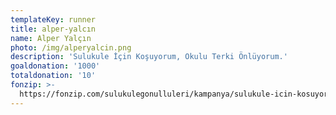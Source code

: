 ```yaml
---
templateKey: runner
title: alper-yalcın
name: Alper Yalçın
photo: /img/alperyalcin.png
description: 'Sulukule İçin Koşuyorum, Okulu Terki Önlüyorum.'
goaldonation: '1000'
totaldonation: '10'
fonzip: >-
  https://fonzip.com/sulukulegonulluleri/kampanya/sulukule-icin-kosuyorum--okulu-terki-onluyorum-12
---
```


